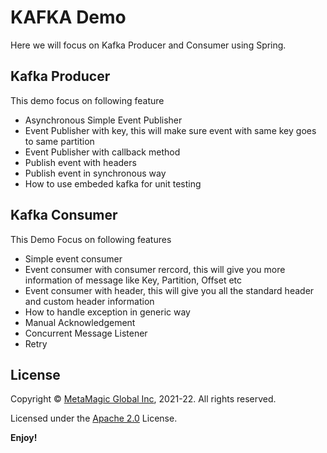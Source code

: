 # KAFKA Demo 
 
Here we will focus on Kafka Producer and Consumer using Spring.

## Kafka Producer 
This demo focus on following feature
- Asynchronous Simple Event Publisher
- Event Publisher with key, this will  make sure event with same key goes to same partition
- Event Publisher with callback method
- Publish event with headers
- Publish event in synchronous way
- How to use embeded kafka for unit testing

## Kafka Consumer
This Demo Focus on following features
- Simple event consumer
- Event consumer with consumer rercord, this will give you more information of message like Key, Partition, Offset etc
- Event consumer with header, this will give you all the standard header and custom header information
- How to handle exception in generic way
- Manual Acknowledgement 
- Concurrent Message Listener
- Retry

## License

Copyright © [MetaMagic Global Inc](http://www.metamagicglobal.com/), 2021-22.  All rights reserved.

Licensed under the [Apache 2.0](http://www.amexio.org/metamagic-showcase/license.html)  License.

**Enjoy!**

